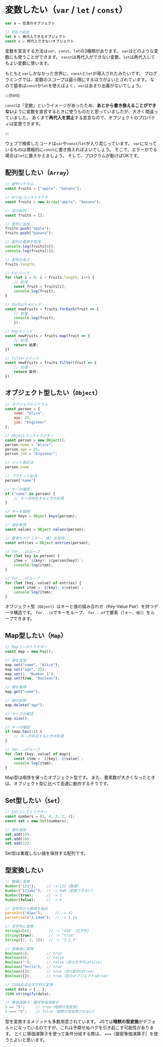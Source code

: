 # 変数したい（`var` / `let` / `const`）

```js
var a = 任意のオブジェクト

// ES6で追加
let b = 再代入できるオブジェクト
const c = 再代入できないオブジェクト
```

変数を宣言する方法は``var``、``const``、``let``の3種類があります。
``var``はどのような変数にも使うことができます。
``const``は再代入ができない変数、``let``は再代入してもよい変数に使います。

もともと``var``しかなかった世界に、``const``と``let``が導入されたみたいです。
プログラミングでは、変数のスコープは最小限にするほうがよいとされています。
なので基本は``const``か``let``を使えばよく、``var``はあまり出番がないでしょう。

:::{hint}

``const``は「定数」というイメージがあったため、**あとから書き換えることができない**ように変数を宣言するときに使うものだと思っていましたが、大きく間違っていました。
あくまで**再代入を禁止**する宣言なので、オプジェクトのプロパティは変更できます。

:::

ウェブで検索したコードは``var``や``const``/``let``が入り混じっています。
``var``になっているものは積極的に``const``に書き換えればよいでしょう。
そこで、エラーがでる場合は``let``に置きかえましょう。
そして、プログラムが動けばOKです。

## 配列型したい（`Array`）

```js
// 配列リテラル
const fruits = ["apple", "banana"];

// Arrayコンストラクタ
const fruits = new Array("apple", "banana");

// 空の配列
const fruits = [];

// 配列に追加
fruits.push("apple");
fruits.push("banana");

// 配列の要素を取得
console.log(fruits[0]);
console.log(fruits[1]);

// 配列の長さ
fruits.length;

// forループ
for (let i = 0; i < fruits.length; i++) {
    // 処理
    const fruit = fruits[i];
    console.log(fruit);
}

// forEachメソッド
const newFruits = fruits.forEach(fruit => {
    // 処理
    console.log(fruit);
    });

// mapメソッド
const newFruits = fruits.map(fruit => {
    // 処理
    return 結果;
})

// filterメソッド
const newFruits = fruits.filter(fruit => {
    // 処理
    return 条件;
})
```

## オブジェクト型したい（`Object`）

```js
// オブジェクトリテラル
const person = {
    name: "Alice",
    age: 25,
    job: "Engineer"
};

// Objectコンストラクター
const person = new Object();
person.name = "Alice";
person.age = 25;
person.job = "Engineer";

// ドット表記法
person.name

// ブラケット記法
person["name"]

// キーの確認
if ("name" in person) {
    // キーが存在するときの処理
}

// キーを取得
const keys = Object.keys(person);

// 値を取得
const values = Object.values(person);

// 要素のペア [キー, 値] を取得
const entries = Object.entries(person);

// for...inループ
for (let key in person) {
    item = `${key}: ${person[key]}`;
    console.log(item);
}

// for...ofループ
for (let [key, value] of entries) {
    const item = `${key}: ${value}`;
    console.log(item);
}
```

オブジェクト型（`Object`）はキーと値の組み合わせ（Key-Value Pair）を持つデータ構造です。
`for...in`でキーをループ、
`for...of`で要素（`[キー, 値]`）をループできます。

## Map型したい（`Map`）

```js
// Mapコンストラクター
const map = new Map();

// 値を追加
map.set("name", "Alice");
map.set("age", 25);
map.set(1, "Number 1");
map.set(true, "Boolean");

// 値を取得
map.get("name");

// 値の削除
map.delete("age");

// サイズの確認
map.size();

// キーの確認
if (map.has(1)) {
    // キーが存在するときの処理
}

// for...ofループ
for (let [key, value] of map){
    const item = `${key}: ${value}`;
    console.log(item);
}
```

Map型は順序を保ったオブジェクト型です。
また、要素数が大きくなったときは、オブジェクト型に比べて高速に動作するそうです。

## Set型したい（`Set`）

```js
// Setコンストラクター
const numbers = [1, 4, 3, 2, 4];
const set = new Set(numbers);

// 値を追加
set.add(10);
set.add(10);
set.add(13);
```

Set型は重複しない値を保持する配列です。

## 型変換したい

```js
// 数値に変換
Number("123");     // -> 123（数値）
Number("123abc");  // -> NaN（変換できない）
Number(true);      // -> 1
Number(false);     // -> 0

// 文字列から数値を抽出
parseInt("42px");      // -> 42
parseFloat("3.14em");  // -> 3.14

// 文字列に変換
String(456);        // -> "456"（文字列）
String(true):       // -> "true"
String([1, 2, 3]);  // -> "1,2,3"

// 真偽値に変換
Boolean(1);        // true
Boolean(0);        // false
Boolean("");       // false（空の文字列はfalse）
Boolean("hello");  // true
Boolean([]);       // true（空の配列はtrue）
Boolean({});       // true（空のオブジェクトはtrue）

// JSON形式の文字列に変換
const data = {...};
JSON.stringify(data);

// 等価演算子／厳密等価演算子
5 == "5";     // true（暗黙の型変換）
5 === "5";    // false（暗黙の型変換されない）
```

型を変換するメソッドも多数用意されています。
JSでは**暗黙の型変換**がデフォルトになっているのですが、これは予期せぬバグを引き起こす可能性があります。
とくに等価演算子を使って条件分岐する際は、
`===`（厳密等価演算子）を使うとよいと思います。
